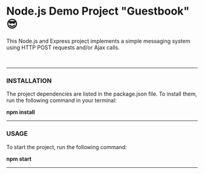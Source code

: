 <h1>Node.js Demo Project "Guestbook" 😎 </h1>
<p>This Node.js and Express project implements a simple messaging system using HTTP POST requests and/or Ajax calls. </p>
<br>
<hr>
<h3>INSTALLATION</h3>
<p> The project dependencies are listed in the package.json file. To install them, run the following command in your terminal: </p>
<p><b>npm install</b></p>
<hr>
<h3>USAGE</h3>
<p>To start the project, run the following command:</p>
<p style="background-color: "grey";><b>npm start</b><p>
<hr>

